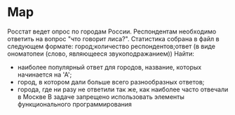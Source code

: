 # Map

Росстат ведет опрос по городам России. Респондентам необходимо ответить на вопрос
 "что говорит лиса?".
Статистика собрана в файл в следующем формате:
город;количество респондентов;ответ (в виде ономатопеи (слово, являющееся звукоподражанием))
Найти:
- наиболее популярный ответ для городов, название, которых начинается на 'А';
- город, в котором дали больше всего разнообразных ответов;
- города, где ни разу не ответили так же, как наиболее часто отвечали в Москве
В задаче запрещено использовать элементы функционального программирования
